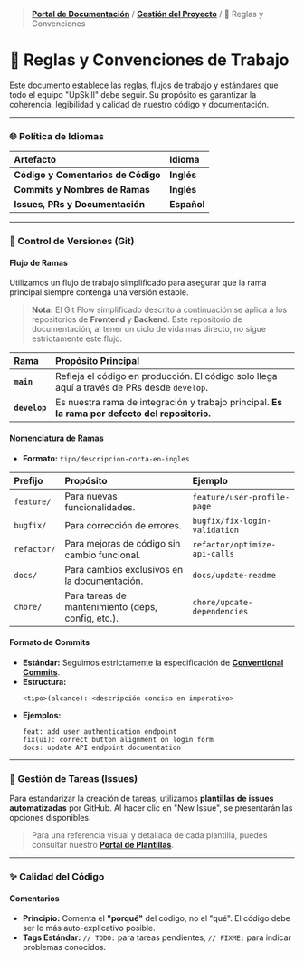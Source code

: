 > **[Portal de Documentación](../README.md)** / **[Gestión del Proyecto](./README.md)** / 📜 Reglas y Convenciones

# 📜 Reglas y Convenciones de Trabajo

Este documento establece las reglas, flujos de trabajo y estándares que todo el equipo "UpSkill" debe seguir. Su propósito es garantizar la coherencia, legibilidad y calidad de nuestro código y documentación.

---

### 🌐 Política de Idiomas

| Artefacto                          | Idioma      |
| :--------------------------------- | :---------- |
| **Código y Comentarios de Código** | **Inglés**  |
| **Commits y Nombres de Ramas**     | **Inglés**  |
| **Issues, PRs y Documentación**    | **Español** |

---

### 🌿 Control de Versiones (Git)

#### Flujo de Ramas

Utilizamos un flujo de trabajo simplificado para asegurar que la rama principal siempre contenga una versión estable.

> **Nota:** El Git Flow simplificado descrito a continuación se aplica a los repositorios de **Frontend** y **Backend**. Este repositorio de documentación, al tener un ciclo de vida más directo, no sigue estrictamente este flujo.

| Rama          | Propósito Principal                                                                             |
| :------------ | :---------------------------------------------------------------------------------------------- |
| **`main`**    | Refleja el código en producción. El código solo llega aquí a través de PRs desde `develop`.     |
| **`develop`** | Es nuestra rama de integración y trabajo principal. **Es la rama por defecto del repositorio.** |

#### Nomenclatura de Ramas

- **Formato:** `tipo/descripcion-corta-en-ingles`

| Prefijo     | Propósito                                          | Ejemplo                       |
| :---------- | :------------------------------------------------- | :---------------------------- |
| `feature/`  | Para nuevas funcionalidades.                       | `feature/user-profile-page`   |
| `bugfix/`   | Para corrección de errores.                        | `bugfix/fix-login-validation` |
| `refactor/` | Para mejoras de código sin cambio funcional.       | `refactor/optimize-api-calls` |
| `docs/`     | Para cambios exclusivos en la documentación.       | `docs/update-readme`          |
| `chore/`    | Para tareas de mantenimiento (deps, config, etc.). | `chore/update-dependencies`   |

#### Formato de Commits

- **Estándar:** Seguimos estrictamente la especificación de **[Conventional Commits](https://www.conventionalcommits.org/)**.
- **Estructura:**
  ```
  <tipo>(alcance): <descripción concisa en imperativo>
  ```
- **Ejemplos:**
  ```
  feat: add user authentication endpoint
  fix(ui): correct button alignment on login form
  docs: update API endpoint documentation
  ```

---

### 📝 Gestión de Tareas (Issues)

Para estandarizar la creación de tareas, utilizamos **plantillas de issues automatizadas** por GitHub. Al hacer clic en "New Issue", se presentarán las opciones disponibles.

> Para una referencia visual y detallada de cada plantilla, puedes consultar nuestro **[Portal de Plantillas](./plantillas/README.md)**.

---

### ✨ Calidad del Código

#### Comentarios

- **Principio:** Comenta el **"porqué"** del código, no el "qué". El código debe ser lo más auto-explicativo posible.
- **Tags Estándar:** `// TODO:` para tareas pendientes, `// FIXME:` para indicar problemas conocidos.
